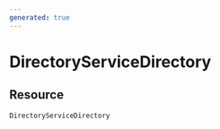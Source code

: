 ```yaml
---
generated: true
---
```


# DirectoryServiceDirectory


## Resource

```text
DirectoryServiceDirectory
```



